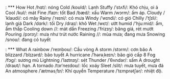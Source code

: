: *** How
Hot /hɑt/: nóng
Cold /koʊld/: Lạnh
Stuffy /ˈstʌfi/: Khó chịu, oi ả
Cool /kul/: mát
Fine /faɪn: tốt
Bad /bæd/: xấu
Warm /wɔrm/: ấm áp.
Cloudy /ˈklaʊdi/: có mây
Rainy /ˈreɪni/: có mưa
Windy /ˈwɪndi/: có gió
Chilly /ˈtʃɪli/: lạnh giá
Dark /dɑrk/: tối
Dry /draɪ/: khô
Wet /wɛt/: ướt
humid /'hju:mid/: ẩm, ẩm thấp
Cooling down //: mát dần
Freezing /ˈfrizɪŋ/: băng giá, rét mướt
Pouring /pɔrɪŋ/: mưa như trút nước
Raining //: mùa mưa; đang mưa
Snowing /snoʊ/: đang có tuyết

: *** What
A rainbow /ˈreɪnboʊ/: Cầu vòng
A storm /stɔrm/: cơn bão
A blizzard /ˈblɪzərd/: bão tuyết
A hurricane /ˈhərəˌkeɪn/: bão gió cấp 8
Fog /fɔɡ/: sương mù
Lightning /ˈlaɪtnɪŋ/: sét
Thunder /ˈθʌndər/: sấm
A drought /draʊt/: hạn.
A tornado /tɔrˈneɪdoʊ/: lốc xoáy
Sleet /slit/: mưa tuyết, mưa đá
An atmosphere /ˈætməsˌfɪr/: Khí quyển
Temperature /ˈtɛmprətʃər/: nhiệt độ.


